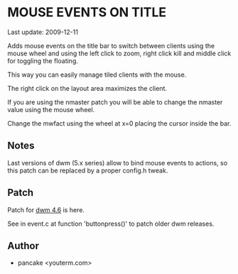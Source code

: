 MOUSE EVENTS ON TITLE
=====================

Last update: 2009-12-11

Adds mouse events on the title bar to switch between clients using
the mouse wheel and using the left click to zoom, right click kill
and middle click for toggling the floating.

This way you can easily manage tiled clients with the mouse.

The right click on the layout area maximizes the client.

If you are using the nmaster patch you will be able to change the nmaster
value using the mouse wheel.

Change the mwfact using the wheel at x=0 placing the cursor inside the bar.

Notes
-----
Last versions of dwm (5.x series) allow to bind mouse events to actions,
so this patch can be replaced by a proper config.h tweak.

Patch
-----

Patch for [dwm 4.6][1] is here.

See in event.c at function 'buttonpress()' to patch older dwm releases.

Author
------

* pancake &lt;youterm.com&gt;

[1]:http://www.lolcathost.org/b/dwm/mouseontitle-4.6.diff

